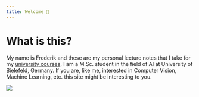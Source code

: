```yaml
---
title: Welcome 👋
---
```

# What is this?
My name is Frederik and these are my personal lecture notes that I take for my [university courses](https://ekvv.uni-bielefeld.de/sinfo/publ/master-as/intsys;lang=EN). I am a M.Sc. student in the field of AI at University of Bielefeld, Germany. If you are, like me, interested in Computer Vision, Machine Learning, etc. this site might be interesting to you.

[<img src="https://img.shields.io/badge/LinkedIn-0077B5?style=for-the-badge&logo=linkedin&logoColor=white">](https://www.linkedin.com/in/frederik-esau-602008226/)